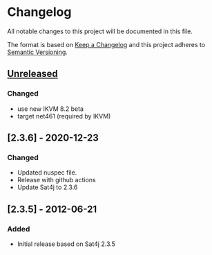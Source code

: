 # Changelog
All notable changes to this project will be documented in this file.

The format is based on [Keep a Changelog](http://keepachangelog.com/)
and this project adheres to [Semantic Versioning](http://semver.org/).

## [Unreleased]
### Changed
- use new IKVM 8.2 beta
- target net461 (required by IKVM)

## [2.3.6] - 2020-12-23
### Changed
- Updated nuspec file.
- Release with github actions
- Update Sat4j to 2.3.6

## [2.3.5] - 2012-06-21
### Added
- Initial release based on Sat4j 2.3.5

[Unreleased]: https://github.com/visualon/sat4j.net/compare/v2.3.6...HEAD
[3.5.2]: https://github.com/visualon/sat4j.net/compare/v2.3.5...v2.3.6
